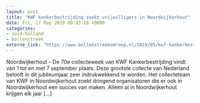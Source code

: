 ```yaml
---
layout: post
title: "KWF kankerbestrijding zoekt vrijwilligers in Noordwijkerhout"
date: Fri, 17 May 2019 09:03:18 +0000
categories: 
- zuid-holland 
- bollenstreek 
externe_link: "https://www.bollenstreekomroep.nl/2019/05/kwf-kankerbestrijding-zoekt-vrijwilligers-in-noordwijkerhout/"
---
```


Noordwijkerhout – De 70e collecteweek van KWF Kankerbestrijding vindt van 1 tot en met 7 september plaats. Deze grootste collecte van Nederland belooft in dit jubileumjaar zeer indrukwekkend te worden. Het collecteteam van KWF in Noordwijkerhout zoekt dringend organisatoren die er ook in Noordwijkerhout een succes van maken. Alleen al in Noordwijkerhout krijgen elk jaar [&#8230;]
